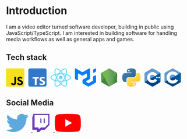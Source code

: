 # Introduction

I am a video editor turned software developer, building in public using JavaScript/TypeScript. I am interested in building software for handling media workflows as well as general apps and games.

## Tech stack

<img src="images/Unofficial_JavaScript_logo_2.svg" alt="JavaScript Logo" title="JavaScript" width="50px" style="margin-right: 0.5em; display: inline;" />
<img src="images/TypeScript%20logo.svg" alt="TypeScript Logo" title="TypeScript" width="50px" style="margin-right: 0.5em; display: inline;" />
<img src="images/React%20Logo.svg" alt="React Logo" title="React" height="50px" style="margin-right: 0.5em; display: inline;" />
<img src="images/mui-logo.png" alt="MUI Logo" title="MaterialUI" height="50px" style="margin-right: 0.5em; display: inline;" />
<img src="images/nodejs-logo.svg" alt="Node.js Logo" title="Node.js" width="50px" style="margin-right: 0.5em; display: inline;" />
<img src="images/Python-logo-notext.svg" alt="Python Logo" title="Python" width="50px" style="margin-right: 0.5em; display: inline;" />
<img src="images/ISO_C++_Logo.svg" alt="C++ Logo" title="C++" height="50px" style="margin-right: 0.5em; display: inline;" />
<img src="images/C_Programming_Language.svg" alt="C Logo" title="C" height="50px" style="margin-right: 0.5em; display: inline;" />

## Social Media

<a href="https://twitter.com/amsaid1989">
    <img src="images/twitter-logo.png" alt="Twitter Logo" title="Twitter" height="50px" style="margin-right: 0.5em; display: inline;" />
</a>
<a href="https://twitch.tv/the_wizard_apprentice">
    <img src="images/twitch-logo.webp" alt="Twitch Logo" title="Twitch" width="50px" style="margin-right: 0.5em; display: inline;" />
</a>
<a href="https://www.youtube.com/channel/UC34qodmBl887kKk7ZIWkG6w">
    <img src="images/YouTube_full-color_icon_(2017).webp" alt="YouTube Logo" title="YouTube" height="50px" style="margin-right: 0.5em; display: inline;" />
</a>
